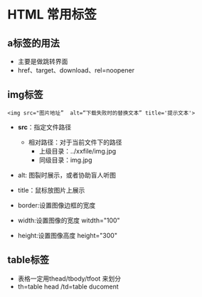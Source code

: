 # HTML 常用标签
## a标签的用法
- 主要是做跳转界面
- href、target、download、rel=noopener

## img标签

```
<img src="图片地址”  alt=“下载失败时的替换文本” title='提示文本'>
```

- **src**：指定文件路径

  - 相对路径：对于当前文件下的路径
    - 上级目录：../xxfile/img.jpg
    - 同级目录：img.jpg

- alt:  图裂时展示，或者协助盲人听图

- title：鼠标放图片上展示

- border:设置图像边框的宽度

- width:设置图像的宽度 witdth="100"  <!--像素-->

- height:设置图像高度 height="300"

  <!--以上标签的属性-->
  
  
## table标签
- 表格一定用thead/tbody/tfoot 来划分
- th=table head /td=table ducoment
  
